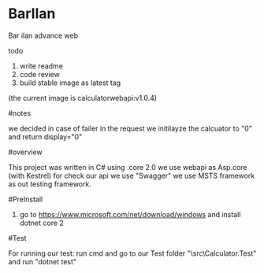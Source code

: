 # BarIlan
Bar ilan advance web 


todo
1. write readme 
2. code review 
3. build stable image as latest tag


(the current image is calculatorwebapi:v1.0.4)

#notes

we decided in case of failer in the request we initilayze the calcuator to "0" and return display="0"

#overview

This project was written in C# using .core 2.0
we use webapi as Asp.core (with Kestrel)
for check our api we use "Swagger"
we use MSTS framework as out testing framework.

#PreInstall
1) go to https://www.microsoft.com/net/download/windows and install dotnet core 2

#Test

For running our test:
run cmd and go to our Test folder "\src\Calculator.Test" and run "dotnet test"



